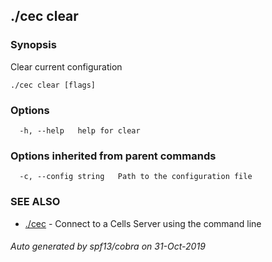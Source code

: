 ## ./cec clear



### Synopsis

Clear current configuration

```
./cec clear [flags]
```

### Options

```
  -h, --help   help for clear
```

### Options inherited from parent commands

```
  -c, --config string   Path to the configuration file
```

### SEE ALSO

* [./cec](./cec)	 - Connect to a Cells Server using the command line

###### Auto generated by spf13/cobra on 31-Oct-2019
